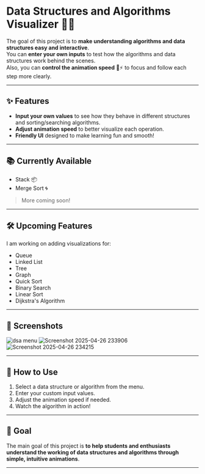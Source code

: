 # Data Structures and Algorithms Visualizer 🎨✨


The goal of this project is to **make understanding algorithms and data structures easy and interactive**.  
You can **enter your own inputs** to test how the algorithms and data structures work behind the scenes.  
Also, you can **control the animation speed** 🐢⚡ to focus and follow each step more clearly.

---

## ✨ Features

- **Input your own values** to see how they behave in different structures and sorting/searching algorithms.
- **Adjust animation speed** to better visualize each operation.
- **Friendly UI** designed to make learning fun and smooth!

---

## 📚 Currently Available

- Stack 📦
- Merge Sort 🌀

> More coming soon!

---

## 🛠️ Upcoming Features

I am working on adding visualizations for:

- Queue
- Linked List
- Tree
- Graph
- Quick Sort
- Binary Search
- Linear Sort
- Dijkstra's Algorithm



---

## 📸 Screenshots
![dsa menu](https://github.com/user-attachments/assets/ca218cff-7a7c-45d8-a668-f981c2c6ad13)
![Screenshot 2025-04-26 233906](https://github.com/user-attachments/assets/65a1431f-ad0b-404a-b8f4-7acc363a4ebd)
![Screenshot 2025-04-26 234215](https://github.com/user-attachments/assets/69fc0e8c-15f5-478d-a3ce-de8724a29dfd)

---

## 🚀 How to Use

1. Select a data structure or algorithm from the menu.
2. Enter your custom input values.
3. Adjust the animation speed if needed.
4. Watch the algorithm in action!

---

## 🎯 Goal

The main goal of this project is **to help students and enthusiasts understand the working of data structures and algorithms through simple, intuitive animations**.

---


